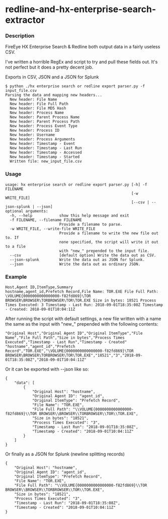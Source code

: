 # redline-and-hx-enterprise-search-extractor
### Description
FireEye HX Enterprise Search &amp; Redline both output data in a fairly useless CSV. 

I've written a horrible RegEx and script to try and pull these fields out. It's not perfect but it does a pretty decent job. 

Exports in CSV, JSON and a JSON for Splunk


```
$ python ./hx enterprise search or redline export parser.py -f input_file.csv
Parsing the data and mapping new headers...
  New header: File Name
  New header: File Full Path
  New header: File MD5 Hash
  New header: Process Name
  New header: Parent Process Name
  New header: Parent Process Path
  New header: Process Event Type
  New header: Process ID
  New header: Username
  New header: Process Arguments
  New header: Timestamp - Event
  New header: Timestamp - Last Run
  New header: Timestamp - Accessed
  New header: Timestamp - Started
  Written file: new_input_file.csv
```

### Usage

```
usage: hx enterprise search or redline export parser.py [-h] -f FILENAME
                                                        [-w WRITE_FILE]
                                                        [--csv | --json-splunk | --json]
optional arguments:
  -h, --help            show this help message and exit
  -f FILENAME, --filename FILENAME
                        Provide a filename to parse.
  -w WRITE_FILE, --write-file WRITE_FILE
                        Provide a filename to write the new file out to. If
                        none specified, the script will write it out to a file
                        with "new_" prepended to the input file.
  --csv                 [default option] Write the data out as CSV.
  --json-splunk         Write the data out as JSON for Splunk.
  --json                Write the data out as ordinary JSON.
```

### Example
```
Host,Agent ID,ItemType,Summary
hostname,agent_id,Prefetch Record,File Name: TOR.EXE File Full Path: \VOLUME{0000000000000000-f82fd869}\TOR BROWSER\BROWSER\TORBROWSER\TOR\TOR.EXE Size in bytes: 18521 Process Times Executed: 3 Timestamp - Last Run: 2018-09-01T18:35:08Z Timestamp - Created: 2018-09-01T10:04:11Z 
```

After running the script with default settings, a new file written with a name the same as the input with "new_" prepended with the following contents:

```
"Original Host","Original Agent ID","Original ItemType","File Name","File Full Path","Size in bytes","Process Times Executed","Timestamp - Last Run","Timestamp - Created"
"hostname","agent_id","Prefetch Record","TOR.EXE","\VOLUME{0000000000000000-f82fd869}\TOR BROWSER\BROWSER\TORBROWSER\TOR\TOR.EXE","18521","3","2018-09-01T18:35:08Z","2018-09-01T10:04:11Z"
```

Or it can be exported with --json like so:

```
{
    "data": [
        {
            "Original Host": "hostname",
            "Original Agent ID": "agent_id",
            "Original ItemType": "Prefetch Record",
            "File Name": "TOR.EXE",
            "File Full Path": "\\VOLUME{0000000000000000-f82fd869}\\TOR BROWSER\\BROWSER\\TORBROWSER\\TOR\\TOR.EXE",
            "Size in bytes": "18521",
            "Process Times Executed": "3",
            "Timestamp - Last Run": "2018-09-01T18:35:08Z",
            "Timestamp - Created": "2018-09-01T10:04:11Z"
        }
    ]
}
```

Or finally as a JSON for Splunk (newline splitting records)

```
{
    "Original Host": "hostname",
    "Original Agent ID": "agent_id",
    "Original ItemType": "Prefetch Record",
    "File Name": "TOR.EXE",
    "File Full Path": "\\VOLUME{0000000000000000-f82fd869}\\TOR BROWSER\\BROWSER\\TORBROWSER\\TOR\\TOR.EXE",
    "Size in bytes": "18521",
    "Process Times Executed": "3",
    "Timestamp - Last Run": "2018-09-01T18:35:08Z",
    "Timestamp - Created": "2018-09-01T10:04:11Z"
}
```
